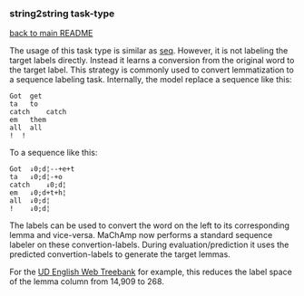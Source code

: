 ### string2string task-type
[back to main README](../README.md)

The usage of this task type is similar as [seq](seq.md). However, it is not labeling the
target labels directly. Instead it learns a conversion from the original word to the target label.
This strategy is commonly used to convert lemmatization to a sequence labeling task. 
Internally, the model replace a sequence like this:
```
Got  get
ta   to
catch    catch
em   them
all  all
!  !
```

To a sequence like this:
```
Got  ↓0;d¦--+e+t
ta   ↓0;d¦-+o
catch    ↓0;d¦
em   ↓0;d+t+h¦
all  ↓0;d¦
!    ↓0;d¦
```

The labels can be used to convert the word on the left to its corresponding
lemma and vice-versa.  MaChAmp now performs a standard sequence labeler on
these convertion-labels.  During evaluation/prediction it uses the predicted
convertion-labels to generate the target lemmas.

For the [UD English Web
Treebank](https://github.com/UniversalDependencies/UD_English-EWT) for example,
this reduces the label space of the lemma column from 14,909 to 268.

